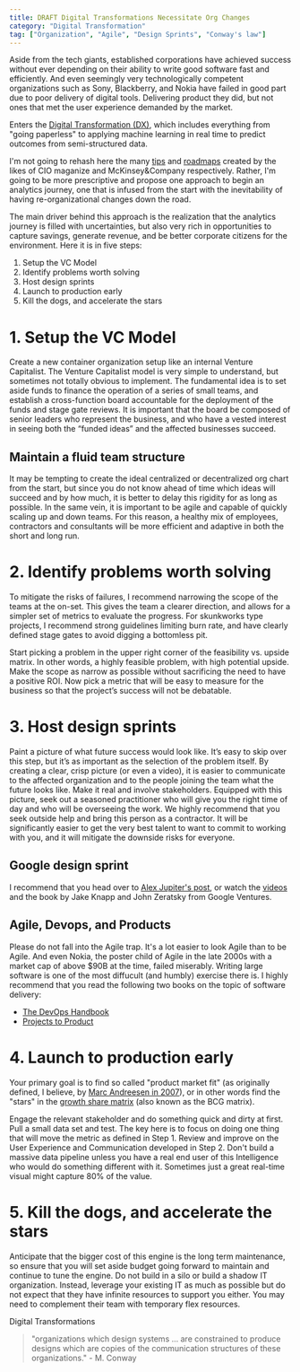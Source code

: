 ```yaml
---
title: DRAFT Digital Transformations Necessitate Org Changes
category: "Digital Transformation"
tag: ["Organization", "Agile", "Design Sprints", "Conway's law"]
---
```


Aside from the tech giants, established corporations have achieved success without ever depending on their ability to write good software fast and efficiently. And even seemingly very technologically competent organizations such as Sony, Blackberry, and Nokia have failed in good part due to poor delivery of digital tools. Delivering product they did, but not ones that met the user experience demanded by the market. 

Enters the [Digital Transformation (DX)](https://en.wikipedia.org/wiki/Digital_transformation), which includes everything from "going paperless" to applying machine learning in real time to predict outcomes from semi-structured data.

I'm not going to rehash here the many [tips](https://www.cio.com/article/3211428/what-is-digital-transformation-a-necessary-disruption.html) and [roadmaps](https://www.mckinsey.com/industries/financial-services/our-insights/a-roadmap-for-a-digital-transformation) created by the likes of CIO maganize and McKinsey&Company respectively. Rather, I'm going to be more prescriptive and propose one approach to begin an analytics journey, one that is infused from the start with the inevitability of having re-organizational changes down the road.

The main driver behind this approach is the realization that the analytics journey is filled with uncertainties, but also very rich in opportunities to capture savings, generate revenue, and be better corporate citizens for the environment. Here it is in five steps:

1. Setup the VC Model 
2. Identify problems worth solving
3. Host design sprints
4. Launch to production early
5. Kill the dogs, and accelerate the stars

# 1. Setup the VC Model

Create a new container organization setup like an internal Venture Capitalist. The Venture Capitalist model is very simple to understand, but sometimes not totally obvious to implement. The fundamental idea is to set aside funds to finance the operation of a series of small teams, and establish a cross-function board accountable for the deployment of the funds and stage gate reviews. It is important that the board be composed of senior leaders who represent the business, and who have a vested interest in seeing both the “funded ideas” and the affected businesses succeed.

## Maintain a fluid team structure

It may be tempting to create the ideal centralized or decentralized org chart from the start, but since you do not know ahead of time which ideas will succeed and by how much, it is better to delay this rigidity for as long as possible. In the same vein, it is important to be agile and capable of quickly scaling up and down teams. For this reason, a healthy mix of employees, contractors and consultants will be more efficient and adaptive in both the short and long run.

# 2. Identify problems worth solving

To mitigate the risks of failures, I recommend narrowing the scope of the teams at the on-set. This gives the team a clearer direction, and allows for a simpler set of metrics to evaluate the progress. For skunkworks type projects, I recommend strong guidelines limiting burn rate, and have clearly defined stage gates to avoid digging a bottomless pit.

Start picking a problem in the upper right corner of the feasibility vs. upside matrix. In other words, a highly feasible problem, with high potential upside. Make the scope as narrow as possible without sacrificing the need to have a positive ROI. Now pick a metric that will be easy to measure for the business so that the project’s success will not be debatable. 

# 3. Host design sprints

Paint a picture of what future success would look like. It’s easy to skip over this step, but it’s as important as the selection of the problem itself. By creating a clear, crisp picture (or even a video), it is easier to communicate to the affected organization and to the people joining the team what the future looks like. Make it real and involve stakeholders. Equipped with this picture, seek out a seasoned practitioner who will give you the right time of day and who will be overseeing the work. We highly recommend that you seek outside help and bring this person as a contractor. It will be significantly easier to get the very best talent to want to commit to working with you, and it will mitigate the downside risks for everyone.

## Google design sprint

I recommend that you head over to [Alex Jupiter's post](https://medium.theuxblog.com/a-product-design-toolkit-a-sprint-through-google-s-product-design-methodology-412b0743fadf), or watch the [videos](https://www.youtube.com/watch?v=Fc6A2WuEkZI&feature=youtu.be) and the book [](https://amzn.to/2WDMkB2) by Jake Knapp and John Zeratsky from Google Ventures.

## Agile, Devops, and Products

Please do not fall into the Agile trap. It's a lot easier to look Agile than to be Agile. And even Nokia, the poster child of Agile in the late 2000s with a market cap of above $90B at the time, failed miserably. Writing large software is one of the most diffucult (and humbly) exercise there is. I highly recommend that you read the following two books on the topic of software delivery:

+ [The DevOps Handbook](https://amzn.to/2MIlfYI)
+ [Projects to Product](https://amzn.to/2MFuHMJ)

# 4. Launch to production early

Your primary goal is to find so called "product market fit" (as originally defined, I believe, by [Marc Andreesen in 2007](https://web.stanford.edu/class/ee204/ProductMarketFit.html)), or in other words find the "stars" in the [growth share matrix](https://en.wikipedia.org/wiki/Growth%E2%80%93share_matrix) (also known as the BCG matrix). 

Engage the relevant stakeholder and do something quick and dirty at first. Pull a small data set and test. The key here is to focus on doing one thing that will move the metric as defined in Step 1. Review and improve on the User Experience and Communication developed in Step 2. Don't build a massive data pipeline unless you have a real end user of this Intelligence who would do something different with it. Sometimes just a great real-time visual might capture 80% of the value. 

# 5. Kill the dogs, and accelerate the stars

Anticipate that the bigger cost of this engine is the long term maintenance, so ensure that you will set aside budget going forward to maintain and continue to tune the engine. Do not build in a silo or build a shadow IT organization. Instead, leverage your existing IT as much as possible but do not expect that they have infinite resources to support you either. You may need to complement their team with temporary flex resources.

Digital Transformations 
> "organizations which design systems ... are constrained to produce designs which are copies of the communication structures of these organizations." - M. Conway


